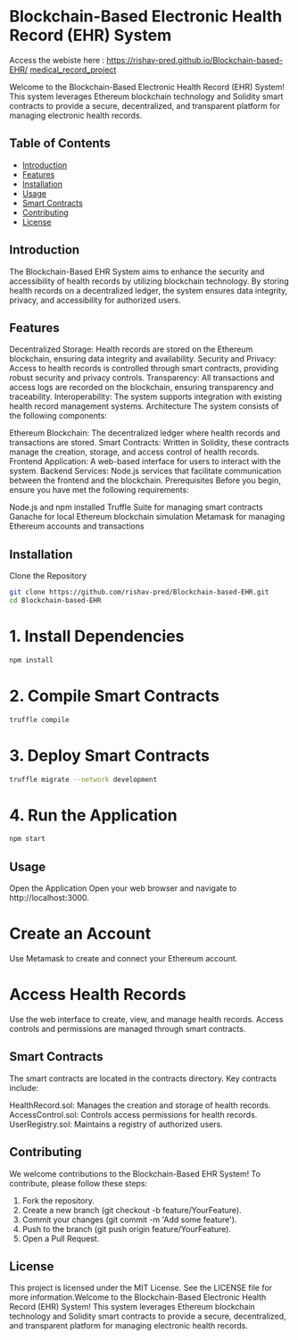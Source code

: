 # Blockchain-Based Electronic Health Record (EHR) System
Access the webiste here : https://rishav-pred.github.io/Blockchain-based-EHR/
[medical_record_project](index.html)

Welcome to the Blockchain-Based Electronic Health Record (EHR) System! This system leverages Ethereum blockchain technology and Solidity smart contracts to provide a secure, decentralized, and transparent platform for managing electronic health records.

## Table of Contents

- [Introduction](#introduction)
- [Features](#features)
- [Installation](#installation)
- [Usage](#usage)
- [Smart Contracts](#smart-contracts)
- [Contributing](#contributing)
- [License](#license)


## Introduction
The Blockchain-Based EHR System aims to enhance the security and accessibility of health records by utilizing blockchain technology. By storing health records on a decentralized ledger, the system ensures data integrity, privacy, and accessibility for authorized users.

## Features
Decentralized Storage: Health records are stored on the Ethereum blockchain, ensuring data integrity and availability.
Security and Privacy: Access to health records is controlled through smart contracts, providing robust security and privacy controls.
Transparency: All transactions and access logs are recorded on the blockchain, ensuring transparency and traceability.
Interoperability: The system supports integration with existing health record management systems.
Architecture
The system consists of the following components:

Ethereum Blockchain: The decentralized ledger where health records and transactions are stored.
Smart Contracts: Written in Solidity, these contracts manage the creation, storage, and access control of health records.
Frontend Application: A web-based interface for users to interact with the system.
Backend Services: Node.js services that facilitate communication between the frontend and the blockchain.
Prerequisites
Before you begin, ensure you have met the following requirements:

Node.js and npm installed
Truffle Suite for managing smart contracts
Ganache for local Ethereum blockchain simulation
Metamask for managing Ethereum accounts and transactions

## Installation
Clone the Repository
```bash
git clone https://github.com/rishav-pred/Blockchain-based-EHR.git
cd Blockchain-based-EHR
```


# 1. Install Dependencies
``` bash
npm install
```

# 2. Compile Smart Contracts
``` bash
truffle compile
```
# 3. Deploy Smart Contracts
``` bash
truffle migrate --network development
```

# 4. Run the Application
``` bash
npm start
```

## Usage
Open the Application
Open your web browser and navigate to http://localhost:3000.

# Create an Account
Use Metamask to create and connect your Ethereum account.

# Access Health Records
Use the web interface to create, view, and manage health records. Access controls and permissions are managed through smart contracts.

## Smart Contracts
The smart contracts are located in the contracts directory. Key contracts include:

HealthRecord.sol: Manages the creation and storage of health records.
AccessControl.sol: Controls access permissions for health records.
UserRegistry.sol: Maintains a registry of authorized users.

## Contributing
We welcome contributions to the Blockchain-Based EHR System! To contribute, please follow these steps:

1. Fork the repository.
2. Create a new branch (git checkout -b feature/YourFeature).
3. Commit your changes (git commit -m 'Add some feature').
4. Push to the branch (git push origin feature/YourFeature).
5. Open a Pull Request.

## License
This project is licensed under the MIT License. See the LICENSE file for more information.Welcome to the Blockchain-Based Electronic Health Record (EHR) System! This system leverages Ethereum blockchain technology and Solidity smart contracts to provide a secure, decentralized, and transparent platform for managing electronic health records.

